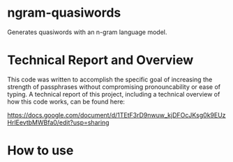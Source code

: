 # ngram-quasiwords
Generates quasiwords with an n-gram language model.

# Technical Report and Overview
This code was written to accomplish the specific goal of increasing the strength of passphrases without compromising pronouncability or ease of typing. A technical report of this project, including a technical overview of how this code works, can be found here:

https://docs.google.com/document/d/1TEtF3rD9nwuw_kjDFOcJKsg0k9EUzHrlEevtbMWBfa0/edit?usp=sharing

# How to use
